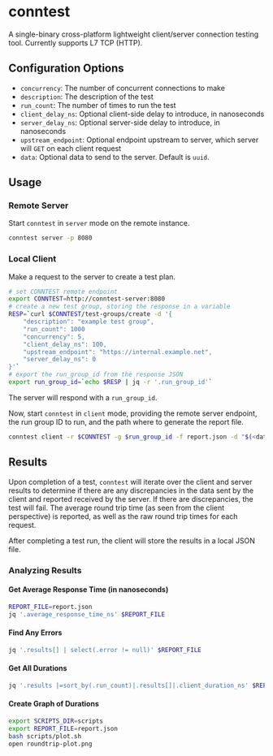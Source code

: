 # conntest

A single-binary cross-platform lightweight client/server connection testing tool. Currently supports L7 TCP (HTTP).

## Configuration Options

- `concurrency`: The number of concurrent connections to make
- `description`: The description of the test
- `run_count`: The number of times to run the test
- `client_delay_ns`: Optional client-side delay to introduce, in nanoseconds
- `server_delay_ns`: Optional server-side delay to introduce, in nanoseconds
- `upstream_endpoint`: Optional endpoint upstream to server, which server will `GET` on each client request
- `data`: Optional data to send to the server. Default is `uuid`.

## Usage

### Remote Server

Start `conntest` in `server` mode on the remote instance.

```bash
conntest server -p 8080
```

### Local Client

Make a request to the server to create a test plan.

```bash
# set CONNTEST remote endpoint
export CONNTEST=http://conntest-server:8080
# create a new test group, storing the response in a variable
RESP=`curl $CONNTEST/test-groups/create -d '{
	"description": "example test group",
	"run_count": 1000
	"concurrency": 5,
	"client_delay_ns": 100,
	"upstream_endpoint": "https://internal.example.net",
	"server_delay_ns": 0
}'`
# export the run_group_id from the response JSON
export run_group_id=`echo $RESP | jq -r '.run_group_id'`
```

The server will respond with a `run_group_id`.

Now, start `conntest` in `client` mode, providing the remote server endpoint, the run group ID to run, and the path where to generate the report file.

```bash
conntest client -r $CONNTEST -g $run_group_id -f report.json -d "$(<data.txt)"
```

## Results

Upon completion of a test, `conntest` will iterate over the client and server results to determine if there are any discrepancies in the data sent by the client and reported received by the server. If there are discrepancies, the test will fail. The average round trip time (as seen from the client perspective) is reported, as well as the raw round trip times for each request.

After completing a test run, the client will store the results in a local JSON file. 

### Analyzing Results

#### Get Average Response Time (in nanoseconds)

```bash
REPORT_FILE=report.json
jq '.average_response_time_ns' $REPORT_FILE
```

#### Find Any Errors

```bash
jq '.results[] | select(.error != null)' $REPORT_FILE
```

#### Get All Durations

```bash
jq '.results |=sort_by(.run_count)|.results[]|.client_duration_ns' $REPORT_FILE
```

#### Create Graph of Durations

```bash
export SCRIPTS_DIR=scripts
export REPORT_FILE=report.json
bash scripts/plot.sh
open roundtrip-plot.png
````
